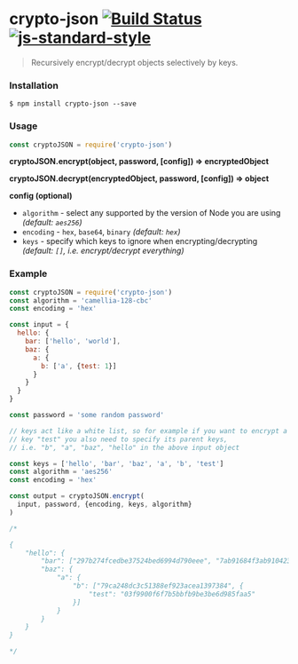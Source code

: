 # crypto-json [![Build Status](https://travis-ci.org/roryrjb/crypto-json.svg?branch=master)](https://travis-ci.org/roryrjb/crypto-json) [![js-standard-style](https://img.shields.io/badge/code%20style-standard-brightgreen.svg?style=flat)](https://github.com/feross/standard)

> Recursively encrypt/decrypt objects selectively by keys.

### Installation

```
$ npm install crypto-json --save
```

### Usage

```javascript
const cryptoJSON = require('crypto-json')
```

__cryptoJSON.encrypt(object, password, [config]) => encryptedObject__

__cryptoJSON.decrypt(encryptedObject, password, [config]) => object__

__config (optional)__

* `algorithm` - select any supported by the version of Node you are using _(default: `aes256`)_
* `encoding` - `hex`, `base64`, `binary` _(default: `hex`)_
* `keys` - specify which keys to ignore when encrypting/decrypting _(default: `[]`, i.e. encrypt/decrypt everything)_

### Example

```javascript
const cryptoJSON = require('crypto-json')
const algorithm = 'camellia-128-cbc'
const encoding = 'hex'

const input = {
  hello: {
    bar: ['hello', 'world'],
    baz: {
      a: {
        b: ['a', {test: 1}]
      }
    }
  }
}

const password = 'some random password'

// keys act like a white list, so for example if you want to encrypt a nested
// key "test" you also need to specify its parent keys,
// i.e. "b", "a", "baz", "hello" in the above input object

const keys = ['hello', 'bar', 'baz', 'a', 'b', 'test']
const algorithm = 'aes256'
const encoding = 'hex'

const output = cryptoJSON.encrypt(
  input, password, {encoding, keys, algorithm}
)

/*

{
    "hello": {
        "bar": ["297b274fcedbe37524bed6994d790eee", "7ab91684f3ab910423d724560205ac56"],
        "baz": {
            "a": {
                "b": ["79ca248dc3c51388ef923acea1397384", {
                    "test": "03f9900f6f7b5bbfb9be3be6d985faa5"
                }]
            }
        }
    }
}

*/

```